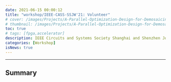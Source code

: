 ```yaml
---
date: 2021-06-15 00:00:12
title: "workshop/IEEE-CASS-SSJW'21: Volunteer"
# cover: /images/Projects/A-Parallel-Optimization-Design-for-Demosaicing&RISC-V-CPU-on-FPGA/half-flow.svg
# thumbnail: /images/Projects/A-Parallel-Optimization-Design-for-Demosaicing&RISC-V-CPU-on-FPGA/dema.svg
toc: true
# tags: [fpga,accelerator]
description: IEEE Circuits and Systems Society Shanghai and Shenzhen Joint Workshop
categories: [Workshop]
isNews: true
---
```

***
## Summary

